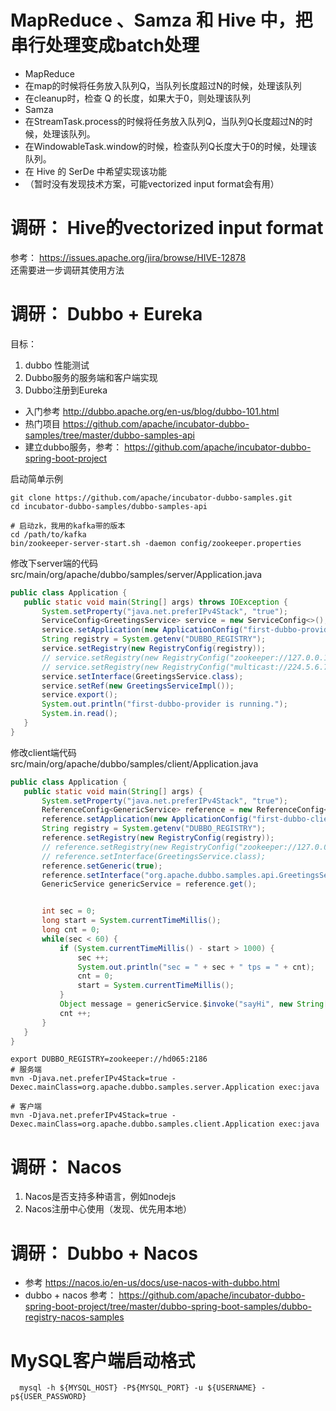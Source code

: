 # MapReduce 、Samza 和 Hive 中，把串行处理变成batch处理
 * MapReduce  
  * 在map的时候将任务放入队列Q，当队列长度超过N的时候，处理该队列
  * 在cleanup时，检查 Q 的长度，如果大于0，则处理该队列
 * Samza
  * 在StreamTask.process的时候将任务放入队列Q，当队列Q长度超过N的时候，处理该队列。
  * 在WindowableTask.window的时候，检查队列Q长度大于0的时候，处理该队列。
 * 在 Hive 的 SerDe 中希望实现该功能
  * （暂时没有发现技术方案，可能vectorized input format会有用）
  
# 调研： Hive的vectorized input format
参考： https://issues.apache.org/jira/browse/HIVE-12878  
还需要进一步调研其使用方法

# 调研： Dubbo + Eureka
目标：
 1. dubbo 性能测试
 1. Dubbo服务的服务端和客户端实现
 1. Dubbo注册到Eureka

* 入门参考 http://dubbo.apache.org/en-us/blog/dubbo-101.html
* 热门项目 https://github.com/apache/incubator-dubbo-samples/tree/master/dubbo-samples-api
* 建立dubbo服务，参考： https://github.com/apache/incubator-dubbo-spring-boot-project 

启动简单示例
 ```shell
 git clone https://github.com/apache/incubator-dubbo-samples.git
 cd incubator-dubbo-samples/dubbo-samples-api
 
 # 启动zk，我用的kafka带的版本
 cd /path/to/kafka
 bin/zookeeper-server-start.sh -daemon config/zookeeper.properties
 ```
 
 修改下server端的代码  
 src/main/org/apache/dubbo/samples/server/Application.java
 ```java
 public class Application {
    public static void main(String[] args) throws IOException {
        System.setProperty("java.net.preferIPv4Stack", "true");
        ServiceConfig<GreetingsService> service = new ServiceConfig<>();
        service.setApplication(new ApplicationConfig("first-dubbo-provider"));
        String registry = System.getenv("DUBBO_REGISTRY");
        service.setRegistry(new RegistryConfig(registry));
        // service.setRegistry(new RegistryConfig("zookeeper://127.0.0.1:2181"));
        // service.setRegistry(new RegistryConfig("multicast://224.5.6.7:1234"));
        service.setInterface(GreetingsService.class);
        service.setRef(new GreetingsServiceImpl());
        service.export();
        System.out.println("first-dubbo-provider is running.");
        System.in.read();
    }
}

 ```
 
 修改client端代码  
 src/main/org/apache/dubbo/samples/client/Application.java
 ```java
public class Application {
    public static void main(String[] args) {
        System.setProperty("java.net.preferIPv4Stack", "true");
        ReferenceConfig<GenericService> reference = new ReferenceConfig<>();
        reference.setApplication(new ApplicationConfig("first-dubbo-client"));
        String registry = System.getenv("DUBBO_REGISTRY");
        reference.setRegistry(new RegistryConfig(registry));
        // reference.setRegistry(new RegistryConfig("zookeeper://127.0.0.1:2181"));
        // reference.setInterface(GreetingsService.class);
        reference.setGeneric(true);
        reference.setInterface("org.apache.dubbo.samples.api.GreetingsService");
        GenericService genericService = reference.get();


        int sec = 0;
        long start = System.currentTimeMillis();
        long cnt = 0;
        while(sec < 60) {
            if (System.currentTimeMillis() - start > 1000) {
                sec ++;
                System.out.println("sec = " + sec + " tps = " + cnt);
                cnt = 0;
                start = System.currentTimeMillis();
            }
            Object message = genericService.$invoke("sayHi", new String[]{"java.lang.String"}, new Object[]{"aaa"});
            cnt ++;
        }
    }
}
 ```
 
 ```shell
 export DUBBO_REGISTRY=zookeeper://hd065:2186
 # 服务端
 mvn -Djava.net.preferIPv4Stack=true -Dexec.mainClass=org.apache.dubbo.samples.server.Application exec:java
 
 # 客户端
 mvn -Djava.net.preferIPv4Stack=true -Dexec.mainClass=org.apache.dubbo.samples.client.Application exec:java
 ```



# 调研： Nacos
 1. Nacos是否支持多种语言，例如nodejs
 1. Nacos注册中心使用（发现、优先用本地）
 
# 调研： Dubbo + Nacos
 * 参考 https://nacos.io/en-us/docs/use-nacos-with-dubbo.html
 * dubbo + nacos 参考： https://github.com/apache/incubator-dubbo-spring-boot-project/tree/master/dubbo-spring-boot-samples/dubbo-registry-nacos-samples

# MySQL客户端启动格式
```shell
  mysql -h ${MYSQL_HOST} -P${MYSQL_PORT} -u ${USERNAME} -p${USER_PASSWORD}
```

